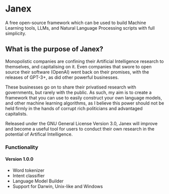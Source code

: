 # Janex
A free open-source framework which can be used to build Machine Learning tools, LLMs, and Natural Language Processing scripts with full simplicity.

<h2> What is the purpose of Janex? </h2>

Monopolistic companies are confining their Artificial Intelligence research to themselves, and capitalising on it. Even companies that swore to open source their software (OpenAI) went back on their promises, with the releases of GPT-3+, as did other powerful businesses.

These businesses go on to share their privatised research with governments, but rarely with the public. As such, my aim is to create a framework that you can use to easily construct your own language models, and other machine learning algorithms, as I believe this power should not be held firmly in the hands of corrupt rich politicians and advantaged capitalists.

Released under the GNU General License Version 3.0, Janex will improve and become a useful tool for users to conduct their own research in the potential of Artifical Intelligence.

<h3> Functionality </h3>

<h4>Version 1.0.0</h4>

- Word tokenizer
- Intent classifier
- Language Model Builder
- Support for Darwin, Unix-like and Windows
